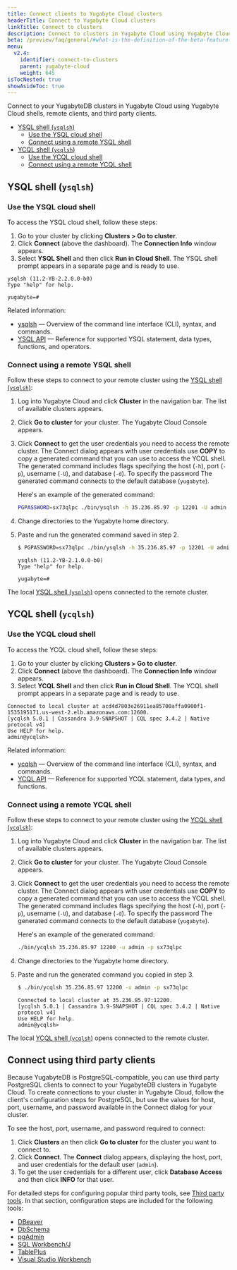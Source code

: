 ```yaml
---
title: Connect clients to Yugabyte Cloud clusters
headerTitle: Connect to Yugabyte Cloud clusters
linkTitle: Connect to clusters
description: Connect to clusters in Yugabyte Cloud using Yugabyte Cloud shells, remote clients, and third party clients.
beta: /preview/faq/general/#what-is-the-definition-of-the-beta-feature-tag
menu:
  v2.4:
    identifier: connect-to-clusters
    parent: yugabyte-cloud
    weight: 645
isTocNested: true
showAsideToc: true
---
```


Connect to your YugabyteDB clusters in Yugabyte Cloud using Yugabyte Cloud shells, remote clients, and third party clients.

- [YSQL shell (`ysqlsh`)](#ysql-shell-ysqlsh)
  - [Use the YSQL cloud shell](#use-the-ysql-cloud-shell)
  - [Connect using a remote YSQL shell](#connect-using-a-remote-ysql-shell)
- [YCQL shell (`ycqlsh`)](#ycql-shell-ycqlsh)
  - [Use the YCQL cloud shell](#use-the-ycql-cloud-shell)
  - [Connect using a remote YCQL shell](#connect-using-a-remote-ycql-shell)

## YSQL shell (`ysqlsh`)

### Use the YSQL cloud shell

To access the YSQL cloud shell, follow these steps:

1. Go to your cluster by clicking **Clusters > Go to cluster**.
2. Click **Connect** (above the dashboard). The **Connection Info** window appears.
3. Select **YSQL Shell** and then click **Run in Cloud Shell**. The YSQL shell prompt appears in a separate page and is ready to use.

```
ysqlsh (11.2-YB-2.2.0.0-b0)
Type "help" for help.

yugabyte=#
```

Related information:

- [ysqlsh](../../admin/ysqlsh) — Overview of the command line interface (CLI), syntax, and commands.
- [YSQL API](../../api/ysql) — Reference for supported YSQL statement, data types, functions, and operators.

### Connect using a remote YSQL shell

Follow these steps to connect to your remote cluster using the [YSQL shell (`ysqlsh`)](../../admin/ysqlsh/):

1. Log into Yugabyte Cloud and click **Cluster** in the navigation bar. The list of available clusters appears.
2. Click **Go to cluster** for your cluster. The Yugabyte Cloud Console appears.
3. Click **Connect** to get the user credentials you need to access the remote cluster. The Connect dialog appears with user credentials
   use **COPY** to copy a generated command that you can use to access the YCQL shell. The generated command includes flags specifying
   the host (`-h`), port (`-p`), username (`-U`), and database (`-d`). To specify the password The generated command connects to the default database (`yugabyte`).

   Here's an example of the generated command:

    ```sh
    PGPASSWORD=sx73qlpc ./bin/ysqlsh -h 35.236.85.97 -p 12201 -U admin -d yugabyte
    ```

4. Change directories to the Yugabyte home directory.
5. Paste and run the generated command saved in step 2.

    ```sh
    $ PGPASSWORD=sx73qlpc ./bin/ysqlsh -h 35.236.85.97 -p 12201 -U admin -d yugabyte
    ```

    ```
    ysqlsh (11.2-YB-2.1.0.0-b0)
    Type "help" for help.

    yugabyte=#
    ```

The local [YSQL shell (`ysqlsh`)](../../admin/ysqlsh/) opens connected to the remote cluster.

## YCQL shell (`ycqlsh`)

### Use the YCQL cloud shell

To access the YCQL cloud shell, follow these steps:

1. Go to your cluster by clicking **Clusters > Go to cluster**.
2. Click **Connect** (above the dashboard). The **Connection Info** window appears.
3. Select **YCQL Shell** and then click **Run in Cloud Shell**. The YCQL shell prompt appears in a separate page and is ready to use.

```
Connected to local cluster at acd4d7803e26911ea85700affa0900f1-1535195171.us-west-2.elb.amazonaws.com:12600.
[ycqlsh 5.0.1 | Cassandra 3.9-SNAPSHOT | CQL spec 3.4.2 | Native protocol v4]
Use HELP for help.
admin@ycqlsh>
```

Related information:

- [ycqlsh](../../admin/ycqlsh) — Overview of the command line interface (CLI), syntax, and commands.
- [YCQL API](../../api/ycql) — Reference for supported YCQL statement, data types, and functions.

### Connect using a remote YCQL shell

Follow these steps to connect to your remote cluster using the [YCQL shell (`ycqlsh`)](../../admin/ycqlsh/):

1. Log into Yugabyte Cloud and click **Cluster** in the navigation bar. The list of available clusters appears.
2. Click **Go to cluster** for your cluster. The Yugabyte Cloud Console appears.
3. Click **Connect** to get the user credentials you need to access the remote cluster. The Connect dialog appears with user credentials
   use **COPY** to copy a generated command that you can use to access the YCQL shell. The generated command includes flags specifying
   the host (`-h`), port (`-p`), username (`-U`), and database (`-d`). To specify the password The generated command connects to the default database (`yugabyte`).

    Here's an example of the generated command:

    ```sh
    ./bin/ycqlsh 35.236.85.97 12200 -u admin -p sx73qlpc
    ```

4. Change directories to the Yugabyte home directory.
5. Paste and run the generated command you copied in step 3.

    ```sh
    $ ./bin/ycqlsh 35.236.85.97 12200 -u admin -p sx73qlpc
    ```

    ```
    Connected to local cluster at 35.236.85.97:12200.
    [ycqlsh 5.0.1 | Cassandra 3.9-SNAPSHOT | CQL spec 3.4.2 | Native protocol v4]
    Use HELP for help.
    admin@ycqlsh>
    ```

The local [YCQL shell (`ycqlsh`)](../../admin/ycqlsh/) opens connected to the remote cluster.

## Connect using third party clients

Because YugabyteDB is PostgreSQL-compatible, you can use third party PostgreSQL clients to connect to your YugabyteDB clusters in Yugabyte Cloud.
To create connections to your cluster in Yugabyte Cloud, follow the client's configuration steps for PostgreSQL, but use the values for host, port, username,
and password available in the Connect dialog for your cluster.

To see the host, port, username, and password required to connect:

1. Click **Clusters** an then click **Go to cluster** for the cluster you want to connect to.
2. Click **Connect**. The **Connect** dialog appears, displaying the host, port, and user credentials for the default user (`admin`).
3. To get the user credentials for a different user, click **Database Access** and then click **INFO** for that user.

For detailed steps for configuring popular third party tools, see [Third party tools](../../tools/). In that section, configuration steps
are included for the following tools:

- [DBeaver](../../tools/dbeaver)
- [DbSchema](../../tools/dbschema)
- [pgAdmin](../../tools/pgadmin)
- [SQL Workbench/J](../../tools/sql-workbench)
- [TablePlus](../../tools/tableplus)
- [Visual Studio Workbench](../../tools/visualstudioworkbench)
